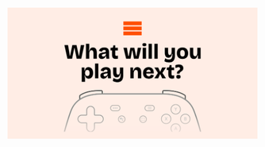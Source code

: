 <div align="center">
<h1>
<a href="https://nestri.io" >
<img src="/apps/www/public/images/next.png" alt="nestri logo name">
</a>

</h1>
</div>
